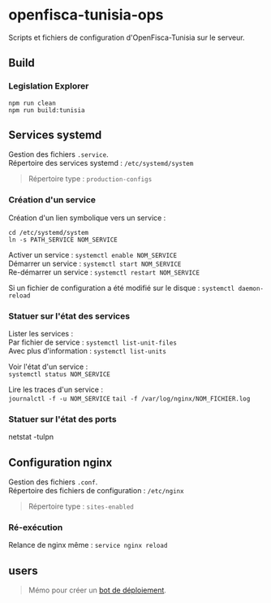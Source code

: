 # openfisca-tunisia-ops
Scripts et fichiers de configuration d'OpenFisca-Tunisia sur le serveur.

## Build

### Legislation Explorer

```
npm run clean
npm run build:tunisia
```

## Services systemd

Gestion des fichiers `.service`.  
Répertoire des services systemd : `/etc/systemd/system`  
> Répertoire type : `production-configs`


### Création d'un service

Création d'un lien symbolique vers un service : 
```
cd /etc/systemd/system
ln -s PATH_SERVICE NOM_SERVICE
```

Activer un service : `systemctl enable NOM_SERVICE`  
Démarrer un service : `systemctl start NOM_SERVICE`  
Re-démarrer un service : `systemctl restart NOM_SERVICE`  

Si un fichier de configuration a été modifié sur le disque : `systemctl daemon-reload`

### Statuer sur l'état des services

Lister les services :  
    Par fichier de service : `systemctl list-unit-files`   
    Avec plus d'information : `systemctl list-units`  

Voir l'état d'un service :  
`systemctl status NOM_SERVICE`  

Lire les traces d'un service :  
`journalctl -f -u NOM_SERVICE`
`tail -f /var/log/nginx/NOM_FICHIER.log`  

### Statuer sur l'état des ports

netstat -tulpn

## Configuration nginx

Gestion des fichiers `.conf`.  
Répertoire des fichiers de configuration : `/etc/nginx`
> Répertoire type : `sites-enabled`

### Ré-exécution 

Relance de nginx même : `service nginx reload`

## users

> Mémo pour créer un [bot de déploiement](https://github.com/openfisca/openfisca-ops/blob/2a84fd7fef1fc1e8d3534efb2ab685e98f620d3e/guides/Create-a-deploy-user.md). 
